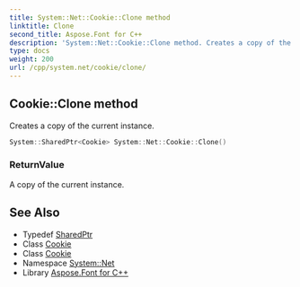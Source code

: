 ```yaml
---
title: System::Net::Cookie::Clone method
linktitle: Clone
second_title: Aspose.Font for C++
description: 'System::Net::Cookie::Clone method. Creates a copy of the current instance in C++.'
type: docs
weight: 200
url: /cpp/system.net/cookie/clone/
---
```

## Cookie::Clone method


Creates a copy of the current instance.

```cpp
System::SharedPtr<Cookie> System::Net::Cookie::Clone()
```


### ReturnValue

A copy of the current instance.

## See Also

* Typedef [SharedPtr](../../../system/sharedptr/)
* Class [Cookie](../)
* Class [Cookie](../)
* Namespace [System::Net](../../)
* Library [Aspose.Font for C++](../../../)
